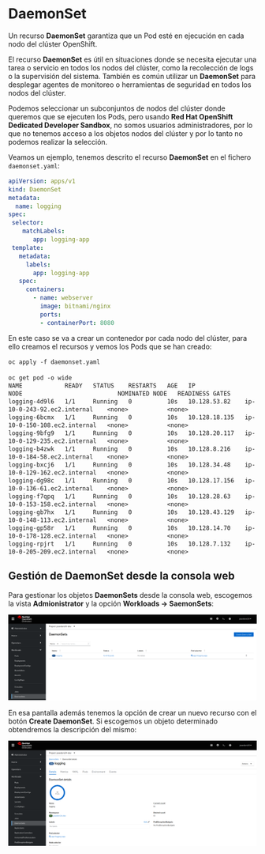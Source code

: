 # DaemonSet

Un recurso **DaemonSet** garantiza que un Pod esté en ejecución en cada nodo del clúster OpenShift.

El recurso **DaemonSet** es útil en situaciones donde se necesita ejecutar una tarea o servicio en todos los nodos del clúster, como la recolección de logs o la supervisión del sistema. También es común utilizar un **DaemonSet** para desplegar agentes de monitoreo o herramientas de seguridad en todos los nodos del clúster.

Podemos seleccionar un subconjuntos de nodos del clúster donde queremos que se ejecuten los Pods, pero usando **Red Hat OpenShift Dedicated Developer Sandbox**, no somos usuarios administradores, por lo que no tenemos acceso a los objetos nodos del clúster y por lo tanto no podemos realizar la selección.

Veamos un ejemplo, tenemos descrito el recurso **DaemonSet** en el fichero `daemonset.yaml`:

```yaml
apiVersion: apps/v1
kind: DaemonSet
metadata:
  name: logging
spec:
 selector:
    matchLabels:
       app: logging-app
 template:
   metadata:
     labels:
       app: logging-app
   spec:
     containers:
       - name: webserver
         image: bitnami/nginx
         ports:
         - containerPort: 8080

```

En este caso se va a crear un contenedor por cada nodo del clúster, para ello creamos el recursos y vemos los Pods que se han creado:

    oc apply -f daemonset.yaml

    oc get pod -o wide
    NAME            READY   STATUS    RESTARTS   AGE   IP              NODE                           NOMINATED NODE   READINESS GATES
    logging-4d9l6   1/1     Running   0          10s   10.128.53.82    ip-10-0-243-92.ec2.internal    <none>           <none>
    logging-6bcmx   1/1     Running   0          10s   10.128.18.135   ip-10-0-150-108.ec2.internal   <none>           <none>
    logging-9bfg9   1/1     Running   0          10s   10.128.20.117   ip-10-0-129-235.ec2.internal   <none>           <none>
    logging-b4zwk   1/1     Running   0          10s   10.128.8.216    ip-10-0-184-58.ec2.internal    <none>           <none>
    logging-bxcj6   1/1     Running   0          10s   10.128.34.48    ip-10-0-129-162.ec2.internal   <none>           <none>
    logging-dg98c   1/1     Running   0          10s   10.128.17.156   ip-10-0-136-61.ec2.internal    <none>           <none>
    logging-f7qpq   1/1     Running   0          10s   10.128.28.63    ip-10-0-153-158.ec2.internal   <none>           <none>
    logging-gb7hx   1/1     Running   0          10s   10.128.43.129   ip-10-0-148-113.ec2.internal   <none>           <none>
    logging-gp58r   1/1     Running   0          10s   10.128.14.70    ip-10-0-178-128.ec2.internal   <none>           <none>
    logging-rpjrt   1/1     Running   0          10s   10.128.7.132    ip-10-0-205-209.ec2.internal   <none>           <none>

## Gestión de DaemonSet desde la consola web

Para gestionar los objetos **DaemonSets** desde la consola web, escogemos la vista **Admionistrator** y la opción **Workloads -> SaemonSets**:

![st](img/daemonset1.png)

En esa pantalla además tenemos la opción de crear un nuevo recurso con el botón **Create DaemonSet**. Si escogemos un objeto determinado obtendremos la descripción del mismo:

![st](img/daemonset2.png)